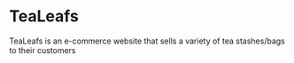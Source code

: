 # TeaLeafs
TeaLeafs is an e-commerce website that sells a variety of tea stashes/bags to their customers
